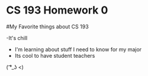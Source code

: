 
# **CS 193 Homework 0**


#My Favorite things about CS 193

-It's chill
- I'm learning about stuff I need to know for my major
- Its cool to have student teachers

( ͡°_ʖ <)

